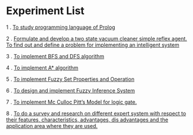 # Experiment List

1 . [To study programming language of Prolog]()

2 . [Formulate and develop a two state vacuum cleaner simple reflex agent. To find out and define a problem for implementing an intelligent system
](https://github.com/HarshOza36/SEM_7/blob/master/AISC%20Lab/exp02.py)

3 . [To implement BFS and DFS algorithm](https://github.com/HarshOza36/SEM_7/blob/master/AISC%20Lab/exp03.py)

4 . [To implement A* algorithm](https://github.com/HarshOza36/SEM_7/blob/master/AISC%20Lab/exp04.py)

5 . [To implement Fuzzy Set Properties and Operation](https://github.com/HarshOza36/SEM_7/blob/master/AISC%20Lab/exp05.py)

6 . [To design and implement Fuzzy Inference System](https://github.com/HarshOza36/SEM_7/blob/master/AISC%20Lab/exp06.py)

7 . [To implement Mc Culloc Pitt’s Model for logic gate.](https://github.com/HarshOza36/SEM_7/blob/master/AISC%20Lab/exp07.py)

8 . [To do a survey and research on different expert system with respect to their features, characteristics, advantages, dis advantages and the application area where they are used.](https://github.com/HarshOza36/SEM_7/blob/master/AISC%20Lab/Exp08.pdf)

